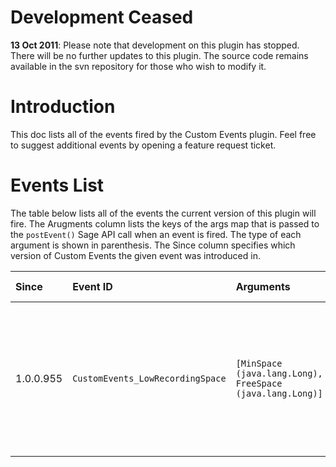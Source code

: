 # Development Ceased #

**13 Oct 2011**: Please note that development on this plugin has stopped.  There will be no further updates to this plugin.  The source code remains available in the svn repository for those who wish to modify it.

# Introduction #

This doc lists all of the events fired by the Custom Events plugin.  Feel free to suggest additional events by opening a feature request ticket.


# Events List #

The table below lists all of the events the current version of this plugin will fire.  The Arugments column lists the keys of the args map that is passed to the `postEvent()` Sage API call when an event is fired.  The type of each argument is shown in parenthesis.  The Since column specifies which version of Custom Events the given event was introduced in.

| **Since** | **Event ID** | **Arguments** | **Fired When...** |
|:----------|:-------------|:--------------|:------------------|
| 1.0.0.955 | `CustomEvents_LowRecordingSpace` | `[MinSpace (java.lang.Long), FreeSpace (java.lang.Long)]` | The available recording space falls below the configured minimum; defaults to 25GB, configure via plugin's configuration panel |